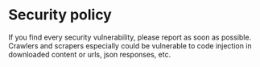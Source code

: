 # Security policy

If you find every security vulnerability, please report as soon as possible. Crawlers and scrapers especially could be vulnerable to code injection in downloaded content or urls, json responses, etc.